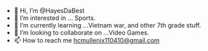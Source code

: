 - 👋 Hi, I’m @HayesDaBest
- 👀 I’m interested in ... Sports.
- 🌱 I’m currently learning ...Vietnam war, and other 7th grade stuff. 
- 💞️ I’m looking to collaborate on ...Video Games. 
- 📫 How to reach me hcmullenix110410@gmail.com

<!---
HayesDaBest/HayesDaBest is a ✨ special ✨ repository because its `README.md` (this file) appears on your GitHub profile.
You can click the Preview link to take a look at your changes.
--->
